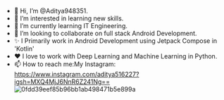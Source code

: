 - 👋 Hi, I’m @Aditya948351.
- 👀 I’m interested in learning new skills.
- 🌱 I’m currently learning IT Engineering.
- 💞️ I’m looking to collaborate on full stack Android Development.
- ✨ I Primarily work in Android Development using Jetpack Compose in 'Kotlin'
- ❤️ I love to work with Deep Learning and Machine Learning in Python.
- 📫 How to reach me:My Instagram: https://www.instagram.com/aditya516227?igsh=MXQ4MjJ6NnR6Z241Ng==
![0fdd39eef85b96bb1ab498471b5e899a](https://github.com/user-attachments/assets/51de9358-0a62-4ad4-9fe7-4e490ff3ac7f)
<!---
Aditya948351/Aditya948351 is a ✨ special ✨ repository because its `README.md` (this file) appears on your GitHub profile.
You can click the Preview link to take a look at your changes.
--->
